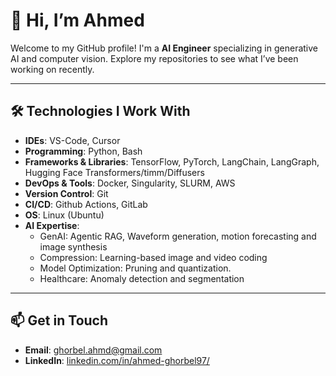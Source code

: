 # 👋 Hi, I’m Ahmed

Welcome to my GitHub profile! I'm a **AI Engineer** specializing in generative AI and computer vision. Explore my repositories to see what I’ve been working on recently.

---

## 🛠️ **Technologies I Work With**
- **IDEs**: VS-Code, Cursor
- **Programming**: Python, Bash
- **Frameworks & Libraries**: TensorFlow, PyTorch, LangChain, LangGraph, Hugging Face Transformers/timm/Diffusers
- **DevOps & Tools**: Docker, Singularity, SLURM, AWS
- **Version Control**: Git
- **CI/CD**: Github Actions, GitLab
- **OS**: Linux (Ubuntu)
- **AI Expertise**:
  - GenAI: Agentic RAG, Waveform generation, motion forecasting and image synthesis
  - Compression: Learning-based image and video coding
  - Model Optimization: Pruning and quantization.
  - Healthcare: Anomaly detection and segmentation

---

## 📫 **Get in Touch**
- **Email**: [ghorbel.ahmd@gmail.com](mailto:ghorbel.ahmd@gmail.com)
- **LinkedIn**: [linkedin.com/in/ahmed-ghorbel97/](#)
